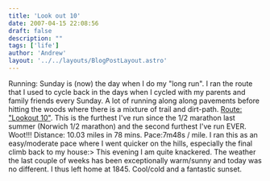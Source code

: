 ```yaml
---
title: 'Look out 10'
date: 2007-04-15 22:08:56
draft: false
description: ""
tags: ['life']
author: 'Andrew'
layout: '../../layouts/BlogPostLayout.astro'
---
```


Running: Sunday is (now) the day when I do my "long run". I ran the route that I used to cycle back in the days when I cycled with my parents and family friends every Sunday. A lot of running along along pavements before hitting the woods where there is a mixture of trail and dirt-path. [Route: "Lookout 10"](http://www.gmap-pedometer.com/?r=861534). This is the furthest I've run since the 1/2 marathon last summer (Norwich 1/2 marathon) and the second furthest I've run EVER. Woot!!! Distance: 10.03 miles in 78 mins. Pace:7m48s / mile. I ran this as an easy/moderate pace where I went quicker on the hills, especially the final climb back to my house:> This evening I am quite knackered. The weather the last couple of weeks has been exceptionally warm/sunny and today was no different. I thus left home at 1845. Cool/cold and a fantastic sunset.
